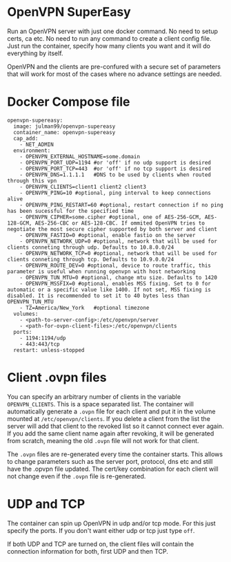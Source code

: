 # OpenVPN SuperEasy

Run an OpenVPN server with just one docker command. No need to setup certs, ca etc. No need to run any command to create a client config file. Just run the container, specify how many clients you want and it will do everything by itself.

OpenVPN and the clients are pre-confured with a secure set of parameters that will work for most of the cases where no advance settings are needed.

# Docker Compose file

```
openvpn-supereasy:
  image: julman99/openvpn-supereasy
  container_name: openvpn-supereasy
  cap_add:
    - NET_ADMIN
  environment:
    - OPENVPN_EXTERNAL_HOSTNAME=some.domain
    - OPENVPN_PORT_UDP=1194 #or 'off' if no udp support is desired
    - OPENVPN_PORT_TCP=443  #or 'off' if no tcp support is desired
    - OPENVPN_DNS=1.1.1.1   #DNS to be used by clients when routed through this vpn
    - OPENVPN_CLIENTS=client1 client2 client3
    - OPENVPN_PING=10 #optional, ping interval to keep connections alive
    - OPENVPN_PING_RESTART=60 #optional, restart connection if no ping has been sucessful for the specified time
    - OPENVPN_CIPHER=some.cipher #optional, one of AES-256-GCM, AES-128-GCM, AES-256-CBC or AES-128-CBC. If ommited OpenVPN tries to negotiate the most secure cipher supported by both server and client
    - OPENVPN_FASTIO=0 #optional, enable fastio on the server
    - OPENVPN_NETWORK_UDP=0 #optional, network that will be used for clients conneting through udp. Defaults to 10.8.0.0/24
    - OPENVPN_NETWORK_TCP=0 #optional, network that will be used for clients conneting through tcp. Defaults to 10.9.0.0/24
    - OPENVPN_ROUTE_DEV=0 #optional, device to route traffic, this parameter is useful when running openvpn with host networking
    - OPENVPN_TUN_MTU=0 #optional, change mtu size. Defaults to 1420
    - OPENVPN_MSSFIX=0 #optional, enables MSS fixing. Set to 0 for automatic or a specific value like 1400. If not set, MSS fixing is disabled. It is recommended to set it to 40 bytes less than OPENVPN_TUN_MTU
    - TZ=America/New_York   #optional timezone
  volumes:
    - <path-to-server-config>:/etc/openvpn/server
    - <path-for-ovpn-client-files>:/etc/openvpn/clients
  ports:
    - 1194:1194/udp
    - 443:443/tcp
  restart: unless-stopped
```

# Client .ovpn files

You can specify an arbitrary number of clients in the variable `OPENVPN_CLIENTS`. This is a space separated list. The container will automatically generate a `.ovpn` file for each client and put it in the volume mounted at `/etc/openvpn/clients`. If you delete a client from the list the server will add that client to the revoked list so it cannot connect ever again. If you add the same client name again after revoking, it will be generated from scratch, meaning the old `.ovpn` file will not work for that client.

The `.ovpn` files are re-generated every time the container starts. This allows to change parameters such as the server port, protocol, dns etc and still have the .opvpn file updated. The cert/key combination for each client will not change even if the `.ovpn` file is re-generated.

# UDP and TCP

The container can spin up OpenVPN in udp and/or tcp mode. For this just specify the ports. If you don't want either udp or tcp just type `off`.

If both UDP and TCP are turned on, the client files will contain the connection information for both, first UDP and then TCP.
